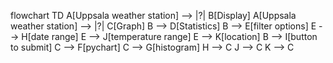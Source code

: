 flowchart TD
    A[Uppsala weather station] --> |?| B[Display]
    A[Uppsala weather station] --> |?| C[Graph]
    B --> D[Statistics]
    B --> E[filter options]
    E --> H[date range]
    E --> J[temperature range]
    E --> K[location]
    B --> I[button to submit]
    C --> F[pychart]
    C --> G[histogram]
    H --> C
    J --> C
    K --> C
